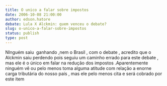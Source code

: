 ```yaml
---
title: O unico a falar sobre impostos
date: 2006-10-08 21:00:00
author: edson.hatore
debate: Lula X Alckmin: quem venceu o debate?
slug: o-unico-a-falar-sobre-impostos
status: publish 
type: post
---
```


NInguém saiu  ganhando ,nem o Brasil , com o debate , acredito que o Alckmin saiu perdendo pois seguiu um caminho errado para este debate , mas ele é o único em falar na redução dos impostos .Aparentemente ninguém vê ou pelo menos toma alguma atitude com relação a enorne carga tributária do nosso país , mas ele pelo menos cita e será cobrado por este item
